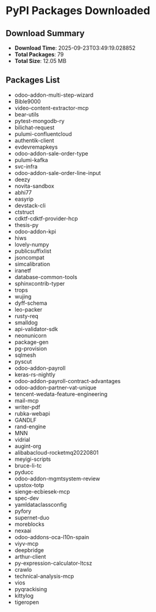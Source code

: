 # PyPI Packages Downloaded

## Download Summary
- **Download Time**: 2025-09-23T03:49:19.028852
- **Total Packages**: 79
- **Total Size**: 12.05 MB

## Packages List
- odoo-addon-multi-step-wizard
- Bible9000
- video-content-extractor-mcp
- bear-utils
- pytest-mongodb-ry
- bilichat-request
- pulumi-confluentcloud
- authentik-client
- evdevremapkeys
- odoo-addon-sale-order-type
- pulumi-kafka
- svc-infra
- odoo-addon-sale-order-line-input
- deezy
- novita-sandbox
- abhi77
- easyrip
- devstack-cli
- ctstruct
- cdktf-cdktf-provider-hcp
- thesis-py
- odoo-addon-kpi
- hiws
- lovely-numpy
- publicsuffixlist
- jsoncompat
- simcalibration
- iranetf
- database-common-tools
- sphinxcontrib-typer
- trops
- wujing
- dyff-schema
- leo-packer
- rusty-req
- smalldog
- api-validator-sdk
- neonunicorn
- package-gen
- pg-provision
- sqlmesh
- pyscut
- odoo-addon-payroll
- keras-rs-nightly
- odoo-addon-payroll-contract-advantages
- odoo-addon-partner-vat-unique
- tencent-wedata-feature-engineering
- mail-mcp
- writer-pdf
- rubka-webapi
- GANDLF
- rand-engine
- MNN
- vidrial
- augint-org
- alibabacloud-rocketmq20220801
- meyigi-scripts
- bruce-li-tc
- pyducc
- odoo-addon-mgmtsystem-review
- upstox-totp
- sienge-ecbiesek-mcp
- spec-dev
- yamldataclassconfig
- pyfory
- supernet-duo
- moreblocks
- nexaai
- odoo-addons-oca-l10n-spain
- viyv-mcp
- deepbridge
- arthur-client
- py-expression-calculator-ltcsz
- crawlo
- technical-analysis-mcp
- vios
- pyqrackising
- kittylog
- tigeropen

